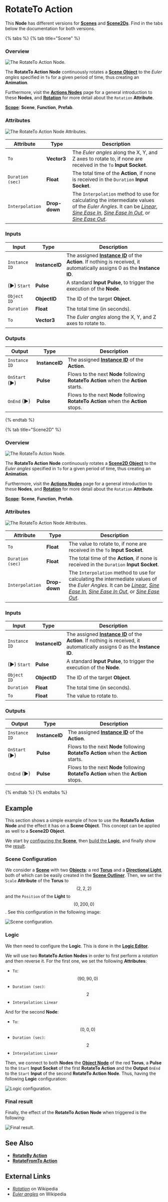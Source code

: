 # RotateTo Action

This **Node** has different versions for [**Scenes**](../../objects-and-types/project-objects/scene.md) and [**Scene2Ds**](../../objects-and-types/project-objects/scene2d.md). Find in the tabs below the documentation for both versions.

{% tabs %}
{% tab title="Scene" %}
### Overview

![The RotateTo Action Node.](../../.gitbook/assets/rotatetoactionupdatedimage.png)

The **RotateTo Action Node** continuously rotates a [**Scene Object**](../../objects-and-types/scene-objects/) to the _Euler angles_ specified in `To` for a given period of time, thus creating an **Animation**.

Furthermore, visit the [**Actions Nodes**](./) page for a general introduction to these **Nodes**, and [**Rotation**](../../objects-and-types/attributes/common-attributes/transformation/#rotation) for more detail about the `Rotation` **Attribute**.

[**Scope**](../overview.md#scopes): **Scene**, **Function**, **Prefab**.

### Attributes

![The RotateTo Action Node Attributes.](../../.gitbook/assets/rotatetoactionattributes.png)

| Attribute        | Type          | Description                                                                                                                                                                                                                                                                                                                                      |
| ---------------- | ------------- | ------------------------------------------------------------------------------------------------------------------------------------------------------------------------------------------------------------------------------------------------------------------------------------------------------------------------------------------------ |
| `To`             | **Vector3**   | The _Euler angles_ along the X, Y, and Z axes to rotate to, if none are received in the `To` **Input Socket**.                                                                                                                                                                                                                                   |
| `Duration (sec)` | **Float**     | The total time of the **Action**, if none is received in the `Duration` **Input Socket**.                                                                                                                                                                                                                                                        |
| `Interpolation`  | **Drop-down** | The `Interpolation` method to use for calculating the intermediate values of the _Euler Angles_. It can be [_Linear_](https://en.wikipedia.org/wiki/Linear\_interpolation), [_Sine Ease In_](https://easings.net/#easeInSine), [_Sine Ease In Out_](https://easings.net/#easeInOutSine), or [_Sine Ease Out_](https://easings.net/#easeOutSine). |

### Inputs

| Input         | Type           | Description                                                                                                                                  |
| ------------- | -------------- | -------------------------------------------------------------------------------------------------------------------------------------------- |
| `Instance ID` | **InstanceID** | The assigned [**Instance ID**](./#instance-id) of the **Action**. If nothing is received, it automatically assigns 0 as the **Instance ID**. |
| (►) `Start`   | **Pulse**      | A standard **Input Pulse**, to trigger the execution of the **Node**.                                                                        |
| `Object ID`   | **ObjectID**   | The ID of the target **Object**.                                                                                                             |
| `Duration`    | **Float**      | The total time (in seconds).                                                                                                                 |
| `To`          | **Vector3**    | The _Euler angles_ along the X, Y, and Z axes to rotate to.                                                                                  |

### Outputs

| Output        | Type           | Description                                                                          |
| ------------- | -------------- | ------------------------------------------------------------------------------------ |
| `Instance ID` | **InstanceID** | The assigned [**Instance ID**](./#instance-id) of the **Action**.                    |
| `OnStart` (►) | **Pulse**      | Flows to the next **Node** following **RotateTo Action** when the **Action** starts. |
| `OnEnd` (►)   | **Pulse**      | Flows to the next **Node** following **RotateTo Action** when the **Action** stops.  |
{% endtab %}

{% tab title="Scene2D" %}
### Overview

![The RotateTo Action Node.](../../.gitbook/assets/rotatetoactionnode2d.png)

The **RotateTo Action Node** continuously rotates a [**Scene2D Object**](../../objects-and-types/scene-objects/) to the _Euler angles_ specified in `To` for a given period of time, thus creating an **Animation**.

Furthermore, visit the [**Actions Nodes**](./) page for a general introduction to these **Nodes**, and [**Rotation**](../../objects-and-types/attributes/common-attributes/transformation/#rotation) for more detail about the `Rotation` **Attribute**.

[**Scope**](../overview.md#scopes): **Scene**, **Function**, **Prefab**.

### Attributes

![The RotateTo Action Node Attributes.](../../.gitbook/assets/rotatetoactionatts2d.png)

| Attribute        | Type          | Description                                                                                                                                                                                                                                                                                                                                      |
| ---------------- | ------------- | ------------------------------------------------------------------------------------------------------------------------------------------------------------------------------------------------------------------------------------------------------------------------------------------------------------------------------------------------ |
| `To`             | **Float**     | The value to rotate to, if none are received in the `To` **Input Socket**.                                                                                                                                                                                                                                                                       |
| `Duration (sec)` | **Float**     | The total time of the **Action**, if none is received in the `Duration` **Input Socket**.                                                                                                                                                                                                                                                        |
| `Interpolation`  | **Drop-down** | The `Interpolation` method to use for calculating the intermediate values of the _Euler Angles_. It can be [_Linear_](https://en.wikipedia.org/wiki/Linear\_interpolation), [_Sine Ease In_](https://easings.net/#easeInSine), [_Sine Ease In Out_](https://easings.net/#easeInOutSine), or [_Sine Ease Out_](https://easings.net/#easeOutSine). |

### Inputs

| Input         | Type           | Description                                                                                                                                  |
| ------------- | -------------- | -------------------------------------------------------------------------------------------------------------------------------------------- |
| `Instance ID` | **InstanceID** | The assigned [**Instance ID**](./#instance-id) of the **Action**. If nothing is received, it automatically assigns 0 as the **Instance ID**. |
| (►) `Start`   | **Pulse**      | A standard **Input Pulse**, to trigger the execution of the **Node**.                                                                        |
| `Object ID`   | **ObjectID**   | The ID of the target **Object**.                                                                                                             |
| `Duration`    | **Float**      | The total time (in seconds).                                                                                                                 |
| `To`          | **Float**      | The value to rotate to.                                                                                                                      |

### Outputs

| Output        | Type           | Description                                                                          |
| ------------- | -------------- | ------------------------------------------------------------------------------------ |
| `Instance ID` | **InstanceID** | The assigned [**Instance ID**](./#instance-id) of the **Action**.                    |
| `OnStart` (►) | **Pulse**      | Flows to the next **Node** following **RotateTo Action** when the **Action** starts. |
| `OnEnd` (►)   | **Pulse**      | Flows to the next **Node** following **RotateTo Action** when the **Action** stops.  |
{% endtab %}
{% endtabs %}

## Example

This section shows a simple example of how to use the **RotateTo Action** **Node** and the effect it has on a **Scene Object**. This concept can be applied as well to a **Scene2D Object**.

We start by [configuring the **Scene**](rotatetoaction.md#scene-configuration), then [build the **Logic**](rotatetoaction.md#logic), and finally show the [result](rotatetoaction.md#final-result).

### Scene Configuration

We consider a [**Scene**](../../objects-and-types/project-objects/scene.md) with two [**Objects**](../../objects-and-types/scene-objects/): a red [**Torus**](../../objects-and-types/scene-objects/primitives.md#torus) and a [**Directional Light**](../../objects-and-types/scene-objects/lights.md), both of which can be easily created in the [**Scene Outliner**](../../modules/scene-outliner.md). Then, we set the `Scale` **Attribute** of the **Torus** to $$(2, 2, 2)$$ and the `Position` of the **Light** to $$(0, 200, 0)$$. See this configuration in the following image:

![Scene configuration.](../../.gitbook/assets/examplesactions/ExampleRotateTo\_1.png)

### Logic

We then need to configure the **Logic**. This is done in the [**Logic Editor**](../../modules/logic-editor.md).

We will use two **RotateTo Action** **Nodes** in order to first perform a _rotation_ and then reverse it. For the first one, we set the following **Attributes**:

* `To`: $$(90, 90, 0)$$
* `Duration (sec)`: $$2$$
* `Interpolation`: `Linear`

And for the second **Node**:

* `To`: $$(0, 0, 0)$$
* `Duration (sec)`: $$2$$
* `Interpolation`: `Linear`

Then, we connect to both **Nodes** the [**Object Node**](../../objects-and-types/scene-objects/#objects-in-the-logic) of the red **Torus**, a **Pulse** to the `Start` **Input Socket** of the first **RotateTo Action** and the **Output** `OnEnd` to the `Start` **Input** of the second **RotateTo Action** **Node**. Thus, having the following **Logic** configuration:

![Logic configuration.](../../.gitbook/assets/examplesactions/ExampleRotateTo\_2.png)

### Final result

Finally, the effect of the **RotateTo Action** **Node** when triggered is the following:

![Final result.](../../.gitbook/assets/examplesactions/ExampleRotateTo\_3.gif)

## See Also

* [**RotateBy Action**](rotatebyaction.md)
* [**RotateFromTo Action**](rotatefromtoaction.md)

## External Links

* [_Rotation_](https://en.wikipedia.org/wiki/Rotation) on Wikipedia
* [_Euler angles_](https://en.wikipedia.org/wiki/Euler\_angles) on Wikipedia
